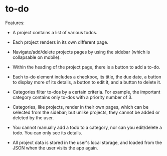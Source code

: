 # to-do
Features:
- A project contains a list of various todos.
- Each project renders in its own different page.
- Navigate/add/delete projects pages by using the sidebar (which is collapsable on mobile).
- Within the heading of the project page, there is a button to add a to-do.
- Each to-do element includes a checkbox, its title, the due date, a button to display more of its details, a button to edit it, and a button to delete it.

- Categories filter to-dos by a certain criteria. For example, the important category contains only to-dos with a priority number of 3.
- Categories, like projects, render in their own pages, which can be selected from the sidebar; but unlike projects, they cannot be added or deleted by the user.
- You cannot manually add a todo to a category, nor can you edit/delete a todo. You can only see its details.

- All project data is stored in the user's local storage, and loaded from the JSON when the user visits the app again.